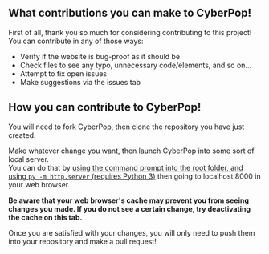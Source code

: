 ## What contributions you can make to CyberPop!

First of all, thank you so much for considering contributing to this project! You can contribute in any of those ways:

- Verify if the website is bug-proof as it should be
- Check files to see any typo, unnecessary code/elements, and so on...
- Attempt to fix open issues
- Make suggestions via the issues tab

## How you can contribute to CyberPop!

You will need to fork CyberPop, then clone the repository you have just created.

Make whatever change you want, then launch CyberPop into some sort of local server.  
You can do that by [using the command prompt into the root folder, and using `py -m http.server` (requires Python 3)](https://stackoverflow.com/questions/38497334/how-to-run-html-file-on-localhost) then going to localhost:8000 in your web browser.

**Be aware that your web browser's cache may prevent you from seeing changes you made. If you do not see a certain change, try deactivating the cache on this tab.**

Once you are satisfied with your changes, you will only need to push them into your repository and make a pull request!
